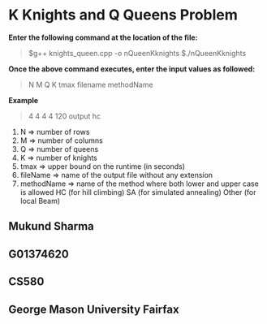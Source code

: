 # K Knights and Q Queens Problem

**Enter the following command at the location of the file:**

> $g++ knights_queen.cpp -o nQueenKknights
> $./nQueenKknights

**Once the above command executes, enter the input values as followed:**

> N M Q K tmax filename methodName

**Example**

> 4 4 4 4 120 output hc

1. N => number of rows
2. M => number of columns
3. Q => number of queens
4. K => number of knights
5. tmax => upper bound on the runtime (in seconds)
6. fileName => name of the output file without any extension
7. methodName => name of the method where both lower and upper case is allowed
   HC (for hill climbing)
   SA (for simulated annealing)
   Other (for local Beam)

## Mukund Sharma

## G01374620

## CS580

## George Mason University Fairfax
